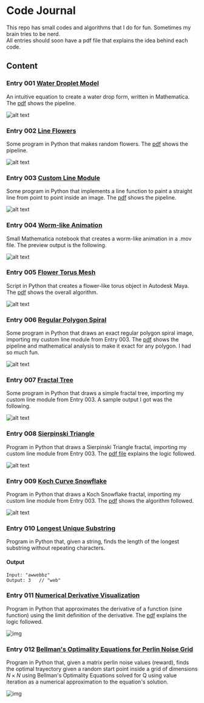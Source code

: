 # Code Journal

This repo has small codes and algorithms that I do for fun. Sometimes my brain tries to be nerd.
<br />
All entries should soon have a pdf file that explains the idea behind each code.<br />

## Content

### Entry 001 [Water Droplet Model](https://github.com/the-other-mariana/code-journal/tree/master/droplet-model)

An intuitive equation to create a water drop form, written in Mathematica. The [pdf](https://github.com/the-other-mariana/code-journal/blob/master/droplet-model/CJ01_WaterShader.pdf) shows the pipeline.<br />

![alt text](https://github.com/the-other-mariana/code-journal/blob/master/droplet-model/images/drop_factor05.png?raw=true)<br />

### Entry 002 [Line Flowers](https://github.com/the-other-mariana/code-journal/tree/master/line-flowers)

Some program in Python that makes random flowers. The [pdf](https://github.com/the-other-mariana/code-journal/blob/master/line-flowers/CJ02_LineFlowers.pdf) shows the pipeline.<br />

![alt text](https://github.com/the-other-mariana/code-journal/blob/master/line-flowers/result-images/CJ02_test36.png?raw=true)<br />

### Entry 003 [Custom Line Module](https://github.com/the-other-mariana/code-journal/tree/master/line)

Some program in Python that implements a line function to paint a straight line from point to point inside an image. The [pdf](https://github.com/the-other-mariana/code-journal/blob/master/line/CJ03_PolarLine.pdf) shows the pipeline.<br />

![alt text](https://github.com/the-other-mariana/code-journal/blob/master/line/output/red-blue-lines.png?raw=true)<br />

### Entry 004 [Worm-like Animation](https://github.com/the-other-mariana/code-journal/tree/master/worm)

Small Mathematica notebook that creates a worm-like animation in a .mov file. The preview output is the following.<br />

![alt text](https://github.com/the-other-mariana/code-journal/blob/master/worm/test.gif)<br />

### Entry 005 [Flower Torus Mesh](https://github.com/the-other-mariana/torus-worm)

Script in Python that creates a flower-like torus object in Autodesk Maya. The [pdf](https://github.com/the-other-mariana/torus-worm/blob/master/results/CJ05_SineTorus.pdf) shows the overall algorithm. <br />

![alt text](https://github.com/the-other-mariana/torus-worm/blob/master/results/flower-render.png?raw=true) <br />

### Entry 006 [Regular Polygon Spiral](https://github.com/the-other-mariana/code-journal/tree/master/poly-spiral)

Some program in Python that draws an exact regular polygon spiral image, importing my custom line module from Entry 003. The [pdf](https://github.com/the-other-mariana/code-journal/blob/master/poly-spiral/CJ06_PolygonSpiral.pdf) shows the pipeline and mathematical analysis to make it exact for any polygon. I had so much fun.<br />

![alt text](https://github.com/the-other-mariana/code-journal/blob/master/poly-spiral/results/square01.png?raw=true)<br />

### Entry 007 [Fractal Tree](https://github.com/the-other-mariana/code-journal/tree/master/fractal)

Some program in Python that draws a simple fractal tree, importing my custom line module from Entry 003. A sample output I got was the following.<br />

![alt text](https://github.com/the-other-mariana/code-journal/blob/master/fractal/results/tree_stats01.png?raw=true)<br />

### Entry 008 [Sierpinski Triangle](https://github.com/the-other-mariana/code-journal/tree/master/sierpinski-triangle)

Program in Python that draws a Sierpinski Triangle fractal, importing my custom line module from Entry 003. The [pdf file](https://github.com/the-other-mariana/code-journal/blob/master/sierpinski-triangle/CJ08_SierpinskiTriangle.pdf) explains the logic followed. <br />

![alt text](https://github.com/the-other-mariana/code-journal/blob/master/sierpinski-triangle/output/tri06.png?raw=true)<br />

### Entry 009 [Koch Curve Snowflake](https://github.com/the-other-mariana/code-journal/tree/master/koch-snowflake)

Program in Python that draws a Koch Snowflake fractal, importing my custom line module from Entry 003. The [pdf](https://github.com/the-other-mariana/code-journal/blob/master/koch-snowflake/CJ09_KochCurve.pdf) shows the algorithm followed. <br />

![alt text](https://github.com/the-other-mariana/code-journal/blob/master/koch-snowflake/output/koch01.png?raw=true)<br />

### Entry 010 [Longest Unique Substring](https://github.com/the-other-mariana/code-journal/tree/master/longest-unique-string)

Program in Python that, given a string, finds the length of the longest substring without repeating characters. <br />

#### Output

```
Input: "awwebbz"
Output: 3	// "web"
```

### Entry 011 [Numerical Derivative Visualization](https://github.com/the-other-mariana/code-journal/tree/master/deriv)

Program in Python that approximates the derivative of a function (sine function) using the limit definition of the derivative. The [pdf](https://github.com/the-other-mariana/code-journal/blob/master/deriv/CJ11_Deriv.pdf) explains the logic followed.

![img](deriv/res/plot.png)

### Entry 012 [Bellman's Optimality Equations for Perlin Noise Grid](https://github.com/the-other-mariana/code-journal/tree/master/path)

Program in Python that, given a matrix perlin noise values (reward), finds the optimal trayectory given a random start point inside a grid of dimensions $N \times N$ using Bellman's Optimality Equations solved for Q using value iteration as a numerical approximation to the equation's solution.

![img](./path/sample-terrain.gif)